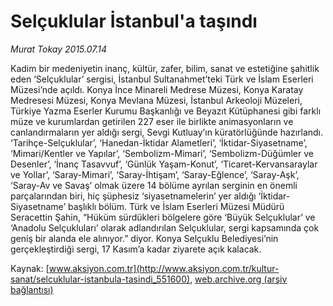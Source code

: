 # Selçuklular İstanbul'a taşındı

*Murat Tokay 2015.07.14*

<div class="pNewsDetailMainContent" itemprop="articleBody">
 <p>
  Kadim bir medeniyetin inanç, kültür, zafer, bilim, sanat ve estetiğine şahitlik eden ‘Selçuklular’ sergisi, İstanbul Sultanahmet’teki Türk ve İslam Eserleri Müzesi’nde açıldı. Konya İnce Minareli Medrese Müzesi, Konya Karatay Medresesi Müzesi, Konya Mevlana Müzesi, İstanbul Arkeoloji Müzeleri, Türkiye Yazma Eserler Kurumu Başkanlığı ve Beyazıt Kütüphanesi gibi farklı müze ve kurumlardan getirilen 227 eser ile birlikte animasyonların ve canlandırmaların yer aldığı sergi, Sevgi Kutluay’ın küratörlüğünde hazırlandı. ‘Tarihçe-Selçuklular’, ‘Hanedan-İktidar Alametleri’, ‘İktidar-Siyasetname’, ‘Mimari/Kentler ve Yapılar’, ‘Sembolizm-Mimari’, ‘Sembolizm-Düğümler ve Desenler’, ‘İnanç Tasavvuf’, ‘Günlük Yaşam-Konut’, ‘Ticaret-Kervansaraylar ve Yollar’, ‘Saray-Mimari’, ‘Saray-İhtişam’, ‘Saray-Eğlence’, ‘Saray-Aşk’, ‘Saray-Av ve Savaş’ olmak üzere 14 bölüme ayrılan serginin en önemli parçalarından biri, hiç şüphesiz ‘siyasetnamelerin’ yer aldığı ‘İktidar-Siyasetname’ başlıklı bölüm. Türk ve İslam Eserleri Müzesi Müdürü Seracettin Şahin, “Hüküm sürdükleri bölgelere göre ‘Büyük Selçuklular’ ve ‘Anadolu Selçukluları’ olarak adlandırılan Selçuklular, sergi kapsamında çok geniş bir alanda ele alınıyor.” diyor. Konya Selçuklu Belediyesi’nin gerçekleştirdiği sergi, 17 Kasım’a kadar ziyarete açık kalacak.
 </p>
</div>


Kaynak: [www.aksiyon.com.tr](http://www.aksiyon.com.tr/kultur-sanat/selcuklular-istanbula-tasindi_551600), [web.archive.org (arşiv bağlantısı)](http://web.archive.org/web/20150731112051/http://www.aksiyon.com.tr/kultur-sanat/selcuklular-istanbula-tasindi_551600)
